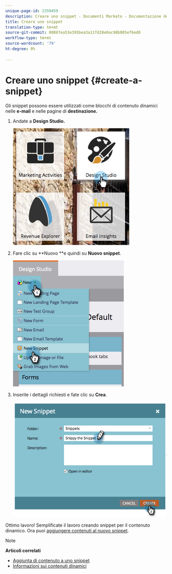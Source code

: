 ```yaml
---
unique-page-id: 2359459
description: Creare uno snippet - Documenti Marketo - Documentazione del prodotto
title: Creare uno snippet
translation-type: tm+mt
source-git-commit: 00887ea53e395bea3a11fd28e0ac98b085ef6ed8
workflow-type: tm+mt
source-wordcount: '79'
ht-degree: 0%

---
```



# Creare uno snippet {#create-a-snippet}

Gli snippet possono essere utilizzati come blocchi di contenuto dinamici nelle **e-mail** e nelle pagine di **destinazione.**

1. Andate a **Design Studio.**

   ![](assets/designstudio.png)

1. Fare clic su **Nuovo **e quindi su **Nuovo snippet**.

   ![](assets/image2014-9-16-8-50-4.png)

1. Inserite i dettagli richiesti e fate clic su **Crea**.

   ![](assets/image2014-9-16-8-3a50-3a14.png)

Ottimo lavoro! Semplificate il lavoro creando snippet per il contenuto dinamico. Ora puoi [aggiungere contenuti al nuovo snippet](add-content-to-a-snippet.md).

>[!NOTE]
>
>**Articoli correlati**
>
>* [Aggiunta di contenuto a uno snippet](add-content-to-a-snippet.md)
>* [Informazioni sui contenuti dinamici](../../../../product-docs/personalization/segmentation-and-snippets/segmentation/understanding-dynamic-content.md)

>



